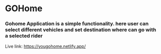 <h1>GOHome</h1>
<h3>Gohome Application is a simple functionality.
  here user can select different vehicles and set destination where can go with a selected rider
</h3>

Live link: https://yougohome.netlify.app/
